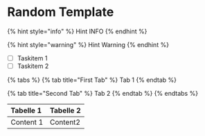 # Random Template

{% hint style="info" %}
Hint INFO
{% endhint %}

{% hint style="warning" %}
Hint Warning
{% endhint %}

* [ ] Taskitem 1
* [ ] Taskitem 2

{% tabs %}
{% tab title="First Tab" %}
Tab 1
{% endtab %}

{% tab title="Second Tab" %}
Tab 2
{% endtab %}
{% endtabs %}

| Tabelle 1 | Tabelle 2 |
| :--- | :--- |
| Content 1 | Content2 |

